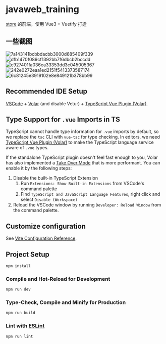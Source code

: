 # javaweb_training

[store](https://github.com/No06/store) 的前端，使用 Vue3 + Vuetify 打造

## 一些截图

![7a143141bcbbdacbb3000d685409f339](https://github.com/No06/store_frontend/assets/72285529/60a67dc9-4c7e-48e2-b430-59b0b18afc9b)
![dfb1470f089cf1392bb7f6dbcb2bccdd](https://github.com/No06/store_frontend/assets/72285529/17320beb-58c3-44c9-b1d5-2a8e095da125)
![c927401fa036ea33353dd3c045005367](https://github.com/No06/store_frontend/assets/72285529/77a8daeb-a7a4-4cc8-8730-73a3644eba99)
![242e0272eaa1ed2151f5413373587174](https://github.com/No06/store_frontend/assets/72285529/970f0f46-c4cb-4aef-989f-477a276d7b82)
![6c81245e3919102e8e849121b378bb99](https://github.com/No06/store_frontend/assets/72285529/379462d9-8ffd-429f-b728-11431afcf8af)


## Recommended IDE Setup

[VSCode](https://code.visualstudio.com/) + [Volar](https://marketplace.visualstudio.com/items?itemName=Vue.volar) (and disable Vetur) + [TypeScript Vue Plugin (Volar)](https://marketplace.visualstudio.com/items?itemName=Vue.vscode-typescript-vue-plugin).

## Type Support for `.vue` Imports in TS

TypeScript cannot handle type information for `.vue` imports by default, so we replace the `tsc` CLI with `vue-tsc` for type checking. In editors, we need [TypeScript Vue Plugin (Volar)](https://marketplace.visualstudio.com/items?itemName=Vue.vscode-typescript-vue-plugin) to make the TypeScript language service aware of `.vue` types.

If the standalone TypeScript plugin doesn't feel fast enough to you, Volar has also implemented a [Take Over Mode](https://github.com/johnsoncodehk/volar/discussions/471#discussioncomment-1361669) that is more performant. You can enable it by the following steps:

1. Disable the built-in TypeScript Extension
    1) Run `Extensions: Show Built-in Extensions` from VSCode's command palette
    2) Find `TypeScript and JavaScript Language Features`, right click and select `Disable (Workspace)`
2. Reload the VSCode window by running `Developer: Reload Window` from the command palette.

## Customize configuration

See [Vite Configuration Reference](https://vitejs.dev/config/).

## Project Setup

```sh
npm install
```

### Compile and Hot-Reload for Development

```sh
npm run dev
```

### Type-Check, Compile and Minify for Production

```sh
npm run build
```

### Lint with [ESLint](https://eslint.org/)

```sh
npm run lint
```
